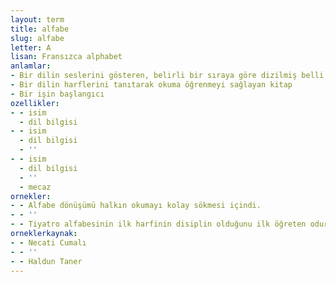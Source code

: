 ```yaml
---
layout: term
title: alfabe
slug: alfabe
letter: A
lisan: Fransızca alphabet
anlamlar:
- Bir dilin seslerini gösteren, belirli bir sıraya göre dizilmiş belli sayıda harfin bütünü; abece, yazı (I)
- Bir dilin harflerini tanıtarak okuma öğrenmeyi sağlayan kitap
- Bir işin başlangıcı
ozellikler:
- - isim
  - dil bilgisi
- - isim
  - dil bilgisi
  - ''
- - isim
  - dil bilgisi
  - ''
  - mecaz
ornekler:
- - Alfabe dönüşümü halkın okumayı kolay sökmesi içindi.
- - ''
- - Tiyatro alfabesinin ilk harfinin disiplin olduğunu ilk öğreten odur.
orneklerkaynak:
- - Necati Cumalı
- - ''
- - Haldun Taner
---
```

